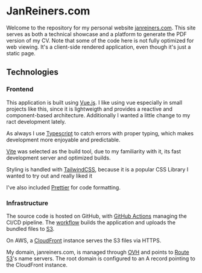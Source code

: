 # JanReiners.com

Welcome to the repository for my personal website [janreiners.com](https://janreiners.com). This site serves as both a technical showcase and a platform to generate the PDF version of my CV. Note that some of the code here is not fully optimized for web viewing. It's a client-side rendered application, even though it's just a static page.

## Technologies

### Frontend

This application is built using [Vue.js](https://vuejs.org/). I like using vue especially in small projects like this, since it is lightweigth and provides a reactive and component-based architecture. Additionally I wanted a little change to my ract development lately.

As always I use [Typescript](https://www.typescriptlang.org/) to catch errors with proper typing, which makes development more enjoyable and predictable.

[Vite](https://vitejs.dev/) was selected as the build tool, due to my familiarity with it, its fast development server and optimized builds.

Styling is handled with [TailwindCSS](https://tailwindcss.com/), because it is a popular CSS Library I wanted to try out and really liked it

I've also included [Prettier](https://prettier.io/) for code formatting.

### Infrastructure

The source code is hosted on GitHub, with [GitHub Actions](https://github.com/features/actions) managing the CI/CD pipeline. The [workflow](./.github/workflows/deploy.yml) builds the application and uploads the bundled files to [S3](https://aws.amazon.com/s3/).

On AWS, a [CloudFront](https://aws.amazon.com/cloudfront/) instance serves the S3 files via HTTPS.

My domain, janreiners.com, is managed through [OVH](https://www.ovhcloud.com) and points to [Route 53](https://aws.amazon.com/route53/)'s name servers. The root domain is configured to an A record pointing to the CloudFront instance.
